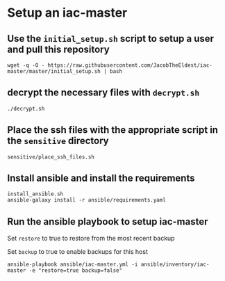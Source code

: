 # Setup an iac-master 

## Use the `initial_setup.sh` script to setup a user and pull this repository
```
wget -q -O - https://raw.githubusercontent.com/JacobTheEldest/iac-master/master/initial_setup.sh | bash
```

## decrypt the necessary files with `decrypt.sh`
```
./decrypt.sh
```

## Place the ssh files with the appropriate script in the `sensitive` directory
```
sensitive/place_ssh_files.sh
```

## Install ansible and install the requirements
```
install_ansible.sh
ansible-galaxy install -r ansible/requirements.yaml
```

## Run the ansible playbook to setup iac-master
Set `restore` to true to restore from the most recent backup

Set `backup` to true to enable backups for this host

```
ansible-playbook ansible/iac-master.yml -i ansible/inventory/iac-master -e "restore=true backup=false"
```
